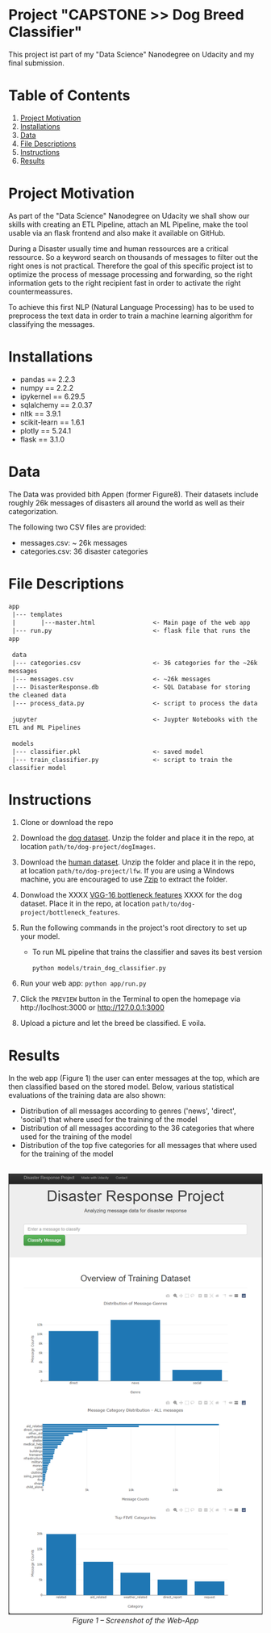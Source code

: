 # Project "CAPSTONE >> Dog Breed Classifier"
This project ist part of my "Data Science" Nanodegree on Udacity and my final submission.

# Table of Contents

1. [Project Motivation](#motivation)
2. [Installations](#installations)
2. [Data](#data)
3. [File Descriptions](#files)
4. [Instructions](#instructions)
5. [Results](#results)


# Project Motivation <a name="motivation"></a>
As part of the "Data Science" Nanodegree on Udacity we shall show our skills with creating an ETL Pipeline, attach an ML Pipeline, make the tool usable via an flask frontend and also make it available on GitHub.

During a Disaster usually time and human ressources are a critical ressource. So a keyword search on thousands of messages to filter out the right ones is not practical. Therefore the goal of this specific project ist to optimize the process of message processing and forwarding, so the right information gets to the right recipient fast in order to activate the right countermeassures.

To achieve this first NLP (Natural Language Processing) has to be used to preprocess the text data in order to train a machine learning algorithm for classifying the messages.

# Installations <a name="installations"></a>

<ul>
    <li>pandas          == 2.2.3
    <li>numpy           == 2.2.2
    <li>ipykernel       == 6.29.5
    <li>sqlalchemy      == 2.0.37
    <li>nltk            == 3.9.1
    <li>scikit-learn    == 1.6.1
    <li>plotly          == 5.24.1
    <li>flask           == 3.1.0
</ul>

# Data <a name="data"></a>
The Data was provided bith Appen (former Figure8). Their datasets include roughly 26k messages of disasters all around the world as well as their categorization. </br>

The following two CSV files are provided:</br>

<ul>
  <li>messages.csv: ~ 26k messages
  <li>categories.csv: 36 disaster categories 
</ul>

# File Descriptions <a name="files"></a>

```
app
 |--- templates
 |       |---master.html                <- Main page of the web app
 |--- run.py                            <- flask file that runs the app

 data
 |--- categories.csv                    <- 36 categories for the ~26k messages
 |--- messages.csv                      <- ~26k messages
 |--- DisasterResponse.db               <- SQL Database for storing the cleaned data
 |--- process_data.py                   <- script to process the data

 jupyter                                <- Juypter Notebooks with the ETL and ML Pipelines

 models
 |--- classifier.pkl                    <- saved model
 |--- train_classifier.py               <- script to train the classifier model
 ```

# Instructions <a name="instructions"></a>

1. Clone or download the repo

2. Download the [dog dataset](https://s3-us-west-1.amazonaws.com/udacity-aind/dog-project/dogImages.zip).  Unzip the folder and place it in the repo, at location `path/to/dog-project/dogImages`. 

3. Download the [human dataset](https://s3-us-west-1.amazonaws.com/udacity-aind/dog-project/lfw.zip).  Unzip the folder and place it in the repo, at location `path/to/dog-project/lfw`.  If you are using a Windows machine, you are encouraged to use [7zip](http://www.7-zip.org/) to extract the folder. 

4. Donwload the XXXX [VGG-16 bottleneck features](https://s3-us-west-1.amazonaws.com/udacity-aind/dog-project/DogVGG16Data.npz) XXXX for the dog dataset.  Place it in the repo, at location `path/to/dog-project/bottleneck_features`.

5. Run the following commands in the project's root directory to set up your model.

    - To run ML pipeline that trains the classifier and saves its best version </br>
        
        `python models/train_dog_classifier.py`

6. Run your web app: `python app/run.py`

7. Click the `PREVIEW` button in the Terminal to open the homepage via http://loclhost:3000 or http://127.0.0.1:3000

8. Upload a picture and let the breed be classified. E voila.


# Results <a name="results"></a>
In the web app (Figure 1) the user can enter messages at the top, which are then classified based on the stored model. Below, various statistical evaluations of the training data are also shown:

- Distribution of all messages according to genres ('news', 'direct', 'social') that where used for the training of the model
- Distribution of all messages according to the 36 categories that where used for the training of the model
- Distribution of the top five categories for all messages that where used for the training of the model

<br>
    <div align="center">
	    <img src="https://github.com/data-ml-wizzi/UDACITY_disaster_response_pipeline/blob/main/app/app_screeni.png">
    </div>
    <div align="center">
	    <i>Figure 1 – Screenshot of the Web-App</i>
    </div>
<br>

